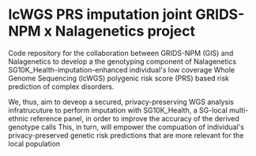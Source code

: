 # lcWGS PRS imputation joint GRIDS-NPM x Nalagenetics project
Code repository for the collaboration between GRIDS-NPM (GIS) and Nalagenetics to develop a the genotyping
component of Nalagenetics SG10K_Health-imputation-enhanced individual's low coverage Whole Genome Sequencing (lcWGS) polygenic risk score (PRS) based risk prediction of complex disorders.

We, thus, aim to deveop a secured, privacy-preserving WGS analysis infratrucuture to perform imputation with SG10K_Health, a SG-local multi-ethnic reference panel, in order to improve the accuracy of the derived genotype calls
This, in turn, will empower the compuation of individual's privacy-preserved genetic risk predictions that are more relevant for the local population 
